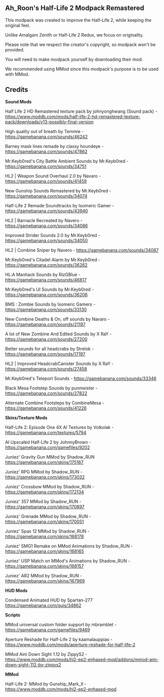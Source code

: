 ## Ah_Roon's Half-Life 2 Modpack Remastered ##
This modpack was created to improve the Half-Life 2, while keeping the original feel.

Unlike Amalgam Zenith or Half-Life 2 Redux, we focus on originality.

Please note that we respect the creator's copyright, so modpack won't be provided.

You will need to make modpack yourself by downloading their mod.

We recommended using MMod since this modpack's purpose is to be used with MMod.

## Credits ##
**Sound Mods**

Half Life 2 HD Remastered texture pack by johnyonghwang (Sound pack) - https://www.moddb.com/mods/half-life-2-hd-remastered-texture-pack/downloads/v13-possibly-final-version

High quality out of breath by Temmie - https://gamebanana.com/sounds/46242

Barney mask lines remade by classy houndeye - https://gamebanana.com/sounds/47862

Mr.Keyb0red's City Battle Ambient Sounds by Mr.Keyb0red - https://gamebanana.com/sounds/34751

HL2 | Weapon Sound Overhaul 2.0 by Navaro - https://gamebanana.com/sounds/41459

New Gunship Sounds Remastered by Mr.Keyb0red - https://gamebanana.com/sounds/34074

Half-Life 2 Remade Soundtracks by Isomeric Gamer - https://gamebanana.com/sounds/43940

HL2 | Barnacle Recreated by Navero - https://gamebanana.com/sounds/34086

Improved Strider Sounds 2.0 by Mr.Keyb0red - https://gamebanana.com/sounds/34050

HL2 | Combine Sniper by Navero - https://gamebanana.com/sounds/34087

Mr.Keyb0red's Citadel Alarm by Mr.Keyb0red - https://gamebanana.com/sounds/36262

HL:A Manhack Sounds by RizGBlue - https://gamebanana.com/sounds/46817

Mr.Keyb0red's UI Sounds by Mr.Keyb0red - https://gamebanana.com/sounds/36206

BMS : Zombie Sounds by Isomeric Gamers - https://gamebanana.com/sounds/33130

New Combine Deaths & On, off sounds by Navaro - https://gamebanana.com/sounds/21197

A lot of New Zombine And Edited Sounds by X RaY - https://gamebanana.com/sounds/27200

Better sounds for all headcrabs by Strelok - https://gamebanana.com/sounds/17197

HL2 | Improved HeadcrabCanister Sounds by X RaY - https://gamebanana.com/sounds/27458

Mr.Keyb0red's Teleport Sounds - https://gamebanana.com/sounds/33346

Black Mesa Footstep Sounds by punmeister - https://gamebanana.com/sounds/27822

Alternate Combine Footsteps by CombineMesa - https://gamebanana.com/sounds/41226


**Skins/Texture Mods**

Half-Life 2: Episode One 4X AI Textures by Volkolak - https://gamebanana.com/textures/5794

AI Upscaled Half-Life 2 by JohnnyBrown - https://gamebanana.com/gamefiles/9202

Juniez' Gravity Gun MMod by Shadow_RUN https://gamebanana.com/skins/175167

Juniez' RPG MMod by Shadow_RUN - https://gamebanana.com/skins/173032

Juniez' Crossbow MMod by Shadow_RUN - https://gamebanana.com/skins/172134

Juniez' 357 MMod by Shadow_RUN - https://gamebanana.com/skins/170897

Juniez' Grenade MMod by Shadow_RUN - https://gamebanana.com/skins/170051

Juniez' Spas 12 MMod by Shadow_RUN - https://gamebanana.com/skins/168178

Juniez' SMG1 Remake on MMod Animations by Shadow_RUN - https://gamebanana.com/skins/168165

Juniez' USP Match on MMod's Animations by Shadow_RUN - https://gamebanana.com/skins/168157

Juniez' AR2 MMod by Shadow_RUN - https://gamebanana.com/skins/167969


**HUD Mods**

Condensed Animated HUD by Spartan-277 https://gamebanana.com/guis/34862


**Scripts**

MMod universal custom folder support by mbramblet - https://gamebanana.com/gamefiles/9469

Aperture Reshade for Half-Life 2 by kaamalauppias - https://www.moddb.com/mods/aperture-reshade-for-half-life-2

MMod Aim Down Sight 1.12 by ZippyS2 - https://www.moddb.com/mods/hl2-ep2-enhased-mod/addons/mmod-aim-down-sight-112-by-zippys2


**MMod**

Half-Life 2: MMod by Gunship_Mark_II - https://www.moddb.com/mods/hl2-ep2-enhased-mod
